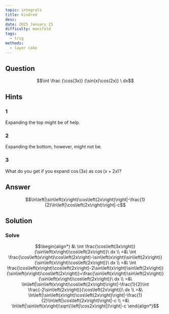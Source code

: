 ```yaml
---
topic: integrals
title: kindred
desc: 
date: 2025 January 25
difficulty: manifold
tags:
  - trig
methods:
  - layer cake
---
```



## Question
```math
\int
  \frac
    {\cos(3x)}
    {\sin(x)\cos(2x)}
\ dx
```


## Hints

### 1
Expanding the top might be of help.

### 2
Expanding the bottom, however, might not be.

### 3
What do you get if you expand $\cos(3x)$ as $\cos(x+2x)$?


## Answer
```math
\ln\left|\sin\left(x\right)\cos\left(2x\right)\right|-\frac{1}{2}\ln\left|\cos\left(2x\right)\right|-c
```


## Solution

### Solve
```math
\begin{align*}
  &\ \int \frac{\cos\left(3x\right)}{\sin\left(x\right)\cos\left(2x\right)}\ dx
  \\ =&\ \int \frac{\cos\left(x\right)\cos\left(2x\right)-\sin\left(x\right)\sin\left(2x\right)}{\sin\left(x\right)\cos\left(2x\right)}\ dx
  \\ =&\ \int \frac{\cos\left(x\right)\cos\left(2x\right)-2\sin\left(x\right)\sin\left(2x\right)}{\sin\left(x\right)\cos\left(2x\right)}+\frac{\sin\left(x\right)\sin\left(2x\right)}{\sin\left(x\right)\cos\left(2x\right)}\ dx
  \\ =&\ \ln\left|\sin\left(x\right)\cos\left(2x\right)\right|-\frac{1}{2}\int \frac{-2\sin\left(2x\right)}{\cos\left(2x\right)}\ dx
  \\ =&\ \ln\left|\sin\left(x\right)\cos\left(2x\right)\right|-\frac{1}{2}\ln\left|\cos\left(2x\right)\right|-c
  \\ =&\ \ln\left|\sin\left(x\right)\sqrt{\left|\cos2x\right|}\right|-c
\end{align*}
```

